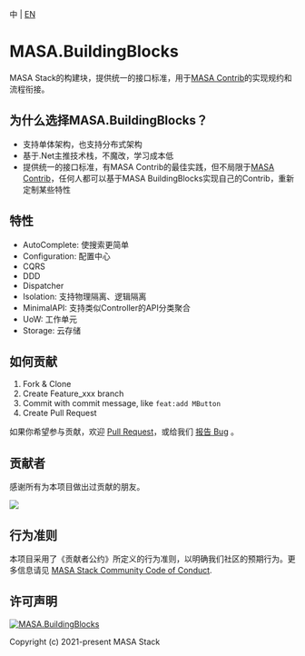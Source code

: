 中 | [EN](README.md)

# MASA.BuildingBlocks
MASA Stack的构建块，提供统一的接口标准，用于[MASA Contrib](https://github.com/masastack/MASA.Contrib/blob/main/README.zh-CN.md)的实现规约和流程衔接。



## 为什么选择MASA.BuildingBlocks？
* 支持单体架构，也支持分布式架构
* 基于.Net主推技术栈，不魔改，学习成本低
* 提供统一的接口标准，有MASA Contrib的最佳实践，但不局限于[MASA Contrib](https://github.com/masastack/MASA.Contrib/blob/main/README.zh-CN.md)，任何人都可以基于MASA BuildingBlocks实现自己的Contrib，重新定制某些特性



## 特性
* AutoComplete: 使搜索更简单
* Configuration: 配置中心
* CQRS
* DDD
* Dispatcher
* Isolation: 支持物理隔离、逻辑隔离
* MinimalAPI: 支持类似Controller的API分类聚合
* UoW: 工作单元
* Storage: 云存储



## 如何贡献

1. Fork & Clone
2. Create Feature_xxx branch
3. Commit with commit message, like `feat:add MButton`
4. Create Pull Request

如果你希望参与贡献，欢迎 [Pull Request](https://github.com/masastack/MASA.BuildingBlocks/pulls)，或给我们 [报告 Bug](https://github.com/masastack/MASA.BuildingBlocks/issues/new) 。



## 贡献者

感谢所有为本项目做出过贡献的朋友。

<a href="https://github.com/masastack/MASA.BuildingBlocks/graphs/contributors">
    <img src="https://contrib.rocks/image?repo=masastack/MASA.BuildingBlocks" />
</a>



## 行为准则

本项目采用了《贡献者公约》所定义的行为准则，以明确我们社区的预期行为。更多信息请见 [MASA Stack Community Code of Conduct](https://github.com/masastack/community/blob/main/CODE-OF-CONDUCT.md).



## 许可声明

[![MASA.BuildingBlocks](https://img.shields.io/badge/License-MIT-blue?style=flat-square)](/LICENSE.txt)

Copyright (c) 2021-present MASA Stack